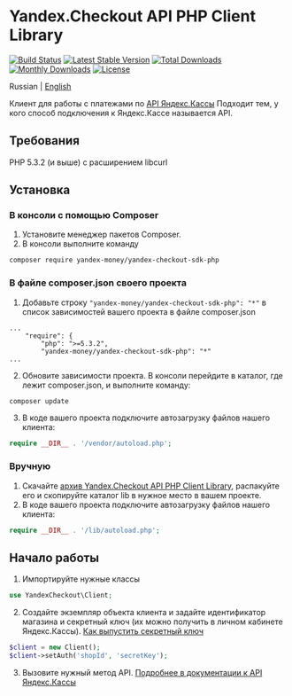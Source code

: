 # Yandex.Checkout API PHP Client Library

[![Build Status](https://travis-ci.org/yandex-money/yandex-checkout-sdk-php.svg?branch=master)](https://travis-ci.org/yandex-money/yandex-checkout-sdk-php)
[![Latest Stable Version](https://poser.pugx.org/yandex-money/yandex-checkout-sdk-php/v/stable)](https://packagist.org/packages/yandex-money/yandex-checkout-sdk-php)
[![Total Downloads](https://poser.pugx.org/yandex-money/yandex-checkout-sdk-php/downloads)](https://packagist.org/packages/yandex-money/yandex-checkout-sdk-php)
[![Monthly Downloads](https://poser.pugx.org/yandex-money/yandex-checkout-sdk-php/d/monthly)](https://packagist.org/packages/yandex-money/yandex-checkout-sdk-php)
[![License](https://poser.pugx.org/yandex-money/yandex-checkout-sdk-php/license)](https://packagist.org/packages/yandex-money/yandex-checkout-sdk-php)

Russian | [English](https://github.com/yandex-money/yandex-checkout-sdk-php/blob/master/README.en.md)

Клиент для работы с платежами по [API Яндекс.Кассы](https://kassa.yandex.ru/docs/checkout-api/)
Подходит тем, у кого способ подключения к Яндекс.Кассе называется API.

## Требования
PHP 5.3.2 (и выше) с расширением libcurl

## Установка
### В консоли с помощью Composer

1. Установите менеджер пакетов Composer.
2. В консоли выполните команду
```bash
composer require yandex-money/yandex-checkout-sdk-php
```

### В файле composer.json своего проекта
1. Добавьте строку `"yandex-money/yandex-checkout-sdk-php": "*"` в список зависимостей вашего проекта в файле composer.json
```
...
    "require": {
        "php": ">=5.3.2",
        "yandex-money/yandex-checkout-sdk-php": "*"
...
```
2. Обновите зависимости проекта. В консоли перейдите в каталог, где лежит composer.json, и выполните команду:
```bash
composer update
```
3. В коде вашего проекта подключите автозагрузку файлов нашего клиента:
```php
require __DIR__ . '/vendor/autoload.php';
```

### Вручную

1. Скачайте [архив Yandex.Checkout API PHP Client Library](https://github.com/yandex-money/yandex-checkout-sdk-php/archive/master.zip), распакуйте его и скопируйте каталог lib в нужное место в вашем проекте.
2. В коде вашего проекта подключите автозагрузку файлов нашего клиента:
```php
require __DIR__ . '/lib/autoload.php'; 
```

## Начало работы

1. Импортируйте нужные классы
```php
use YandexCheckout\Client;
```
2. Создайте экземпляр объекта клиента и задайте идентификатор магазина и секретный ключ (их можно получить в личном кабинете Яндекс.Кассы). [Как выпустить секретный ключ](https://yandex.ru/support/checkout/payments/keys.html)
```php
$client = new Client();
$client->setAuth('shopId', 'secretKey');
```
3. Вызовите нужный метод API. [Подробнее в документации к API Яндекс.Кассы](https://kassa.yandex.ru/developers/api#%D1%81%D0%BE%D0%B7%D0%B4%D0%B0%D0%BD%D0%B8%D0%B5_%D0%BF%D0%BB%D0%B0%D1%82%D0%B5%D0%B6%D0%B0)
